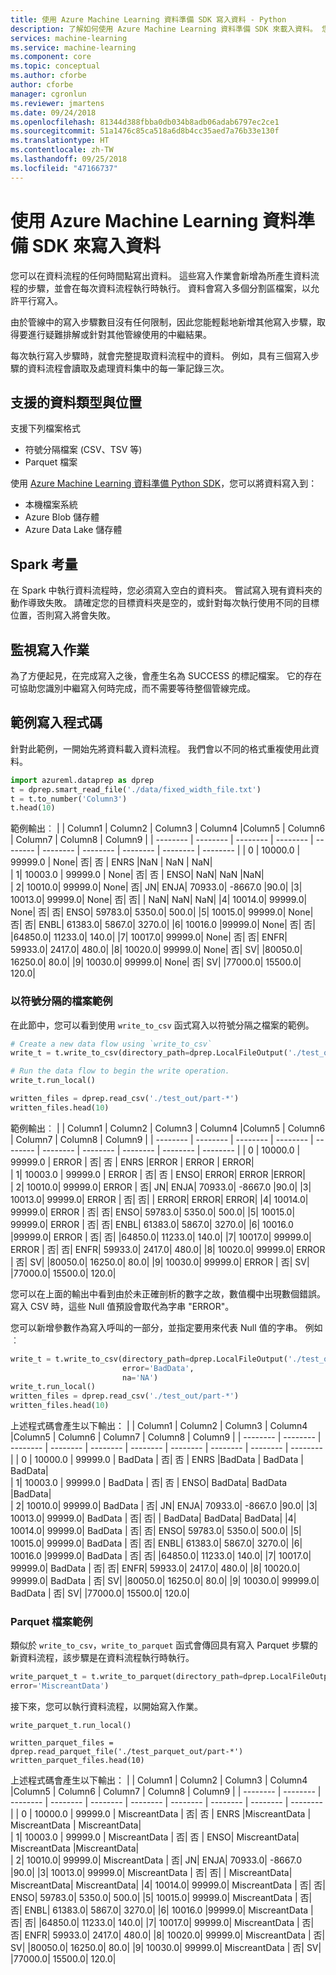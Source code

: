 ```yaml
---
title: 使用 Azure Machine Learning 資料準備 SDK 寫入資料 - Python
description: 了解如何使用 Azure Machine Learning 資料準備 SDK 來載入資料。 您可以在資料流程的任何時間點寫出資料，也可以將資料寫入我們支援的任何位置 (本機檔案系統、Azure Blob 儲存體和 Azure Data Lake Storage)。
services: machine-learning
ms.service: machine-learning
ms.component: core
ms.topic: conceptual
ms.author: cforbe
author: cforbe
manager: cgronlun
ms.reviewer: jmartens
ms.date: 09/24/2018
ms.openlocfilehash: 81344d388fbba0db034b8adb06adab6797ec2ce1
ms.sourcegitcommit: 51a1476c85ca518a6d8b4cc35aed7a76b33e130f
ms.translationtype: HT
ms.contentlocale: zh-TW
ms.lasthandoff: 09/25/2018
ms.locfileid: "47166737"
---
```

# <a name="write-data-using-the-azure-machine-learning-data-prep-sdk"></a>使用 Azure Machine Learning 資料準備 SDK 來寫入資料
您可以在資料流程的任何時間點寫出資料。 這些寫入作業會新增為所產生資料流程的步驟，並會在每次資料流程執行時執行。 資料會寫入多個分割區檔案，以允許平行寫入。

由於管線中的寫入步驟數目沒有任何限制，因此您能輕鬆地新增其他寫入步驟，取得要進行疑難排解或針對其他管線使用的中繼結果。 

每次執行寫入步驟時，就會完整提取資料流程中的資料。 例如，具有三個寫入步驟的資料流程會讀取及處理資料集中的每一筆記錄三次。

## <a name="supported-data-types-and-location"></a>支援的資料類型與位置

支援下列檔案格式
-   符號分隔檔案 (CSV、TSV 等)
-   Parquet 檔案

使用 [Azure Machine Learning 資料準備 Python SDK](https://aka.ms/data-prep-sdk)，您可以將資料寫入到：
+ 本機檔案系統
+ Azure Blob 儲存體
+ Azure Data Lake 儲存體

## <a name="spark-considerations"></a>Spark 考量
在 Spark 中執行資料流程時，您必須寫入空白的資料夾。 嘗試寫入現有資料夾的動作導致失敗。 請確定您的目標資料夾是空的，或針對每次執行使用不同的目標位置，否則寫入將會失敗。

## <a name="monitoring-write-operations"></a>監視寫入作業
為了方便起見，在完成寫入之後，會產生名為 SUCCESS 的標記檔案。 它的存在可協助您識別中繼寫入何時完成，而不需要等待整個管線完成。

## <a name="example-write-code"></a>範例寫入程式碼

針對此範例，一開始先將資料載入資料流程。 我們會以不同的格式重複使用此資料。

```python
import azureml.dataprep as dprep
t = dprep.smart_read_file('./data/fixed_width_file.txt')
t = t.to_number('Column3')
t.head(10)
```   

範例輸出︰
|   |  Column1 |    Column2 | Column3 | Column4  |Column5   | Column6 | Column7 | Column8 | Column9 |
| -------- |  -------- | -------- | -------- |  -------- |  -------- |  -------- |  -------- |  -------- |  -------- |
| 0 |   10000.0 |   99999.0 |   None|       否|     否  |   ENRS    |NaN    |   NaN |   NaN|    
|   1|      10003.0 |   99999.0 |   None|       否|     否  |   ENSO|       NaN|        NaN |NaN|   
|   2|  10010.0|    99999.0|    None|   否| JN| ENJA|   70933.0|    -8667.0 |90.0|
|3| 10013.0|    99999.0|    None|   否| 否| |   NaN|    NaN|    NaN|
|4| 10014.0|    99999.0|    None|   否| 否| ENSO|   59783.0|    5350.0| 500.0|
|5| 10015.0|    99999.0|    None|   否| 否| ENBL|   61383.0|    5867.0| 3270.0|
|6| 10016.0 |99999.0|   None|   否| 否|     |64850.0|   11233.0|    140.0|
|7| 10017.0|    99999.0|    None|   否| 否| ENFR|   59933.0|    2417.0| 480.0|
|8| 10020.0|    99999.0|    None|   否| SV|     |80050.0|   16250.0|    80.0|
|9| 10030.0|    99999.0|    None|   否| SV|     |77000.0|   15500.0|    120.0|

### <a name="delimited-file-example"></a>以符號分隔的檔案範例

在此節中，您可以看到使用 `write_to_csv` 函式寫入以符號分隔之檔案的範例。

```python
# Create a new data flow using `write_to_csv` 
write_t = t.write_to_csv(directory_path=dprep.LocalFileOutput('./test_out/'))

# Run the data flow to begin the write operation.
write_t.run_local()

written_files = dprep.read_csv('./test_out/part-*')
written_files.head(10)
```

範例輸出︰
|   |  Column1 |    Column2 | Column3 | Column4  |Column5   | Column6 | Column7 | Column8 | Column9 |
| -------- |  -------- | -------- | -------- |  -------- |  -------- |  -------- |  -------- |  -------- |  -------- |
| 0 |   10000.0 |   99999.0 |   ERROR |       否|     否  |   ENRS    |ERROR    |   ERROR |   ERROR|    
|   1|      10003.0 |   99999.0 |   ERROR |       否|     否  |   ENSO|       ERROR|        ERROR |ERROR|   
|   2|  10010.0|    99999.0|    ERROR |   否| JN| ENJA|   70933.0|    -8667.0 |90.0|
|3| 10013.0|    99999.0|    ERROR |   否| 否| |   ERROR|    ERROR|    ERROR|
|4| 10014.0|    99999.0|    ERROR |   否| 否| ENSO|   59783.0|    5350.0| 500.0|
|5| 10015.0|    99999.0|    ERROR |   否| 否| ENBL|   61383.0|    5867.0| 3270.0|
|6| 10016.0 |99999.0|   ERROR |   否| 否|     |64850.0|   11233.0|    140.0|
|7| 10017.0|    99999.0|    ERROR |   否| 否| ENFR|   59933.0|    2417.0| 480.0|
|8| 10020.0|    99999.0|    ERROR |   否| SV|     |80050.0|   16250.0|    80.0|
|9| 10030.0|    99999.0|    ERROR |   否| SV|     |77000.0|   15500.0|    120.0|

您可以在上面的輸出中看到由於未正確剖析的數字之故，數值欄中出現數個錯誤。 寫入 CSV 時，這些 Null 值預設會取代為字串 "ERROR"。 

您可以新增參數作為寫入呼叫的一部分，並指定要用來代表 Null 值的字串。 例如︰

```python
write_t = t.write_to_csv(directory_path=dprep.LocalFileOutput('./test_out/'), 
                         error='BadData',
                         na='NA')
write_t.run_local()
written_files = dprep.read_csv('./test_out/part-*')
written_files.head(10)
```

上述程式碼會產生以下輸出：
|   |  Column1 |    Column2 | Column3 | Column4  |Column5   | Column6 | Column7 | Column8 | Column9 |
| -------- |  -------- | -------- | -------- |  -------- |  -------- |  -------- |  -------- |  -------- |  -------- |
| 0 |   10000.0 |   99999.0 |   BadData |       否|     否  |   ENRS    |BadData    |   BadData |   BadData|    
|   1|      10003.0 |   99999.0 |   BadData |       否|     否  |   ENSO|       BadData|        BadData |BadData|   
|   2|  10010.0|    99999.0|    BadData |   否| JN| ENJA|   70933.0|    -8667.0 |90.0|
|3| 10013.0|    99999.0|    BadData |   否| 否| |   BadData|    BadData|    BadData|
|4| 10014.0|    99999.0|    BadData |   否| 否| ENSO|   59783.0|    5350.0| 500.0|
|5| 10015.0|    99999.0|    BadData |   否| 否| ENBL|   61383.0|    5867.0| 3270.0|
|6| 10016.0 |99999.0|   BadData |   否| 否|     |64850.0|   11233.0|    140.0|
|7| 10017.0|    99999.0|    BadData |   否| 否| ENFR|   59933.0|    2417.0| 480.0|
|8| 10020.0|    99999.0|    BadData |   否| SV|     |80050.0|   16250.0|    80.0|
|9| 10030.0|    99999.0|    BadData |   否| SV|     |77000.0|   15500.0|    120.0|


### <a name="parquet-file-example"></a>Parquet 檔案範例

類似於 `write_to_csv`，`write_to_parquet` 函式會傳回具有寫入 Parquet 步驟的新資料流程，該步驟是在資料流程執行時執行。

```python
write_parquet_t = t.write_to_parquet(directory_path=dprep.LocalFileOutput('./test_parquet_out/'),
error='MiscreantData')
```

接下來，您可以執行資料流程，以開始寫入作業。

```
write_parquet_t.run_local()

written_parquet_files = dprep.read_parquet_file('./test_parquet_out/part-*')
written_parquet_files.head(10)
```

上述程式碼會產生以下輸出：
|   |  Column1 |    Column2 | Column3 | Column4  |Column5   | Column6 | Column7 | Column8 | Column9 |
| -------- |  -------- | -------- | -------- |  -------- |  -------- |  -------- |  -------- |  -------- |  -------- |
| 0 |   10000.0 |   99999.0 |   MiscreantData |       否|     否  |   ENRS    |MiscreantData    |   MiscreantData |   MiscreantData|    
|   1|      10003.0 |   99999.0 |   MiscreantData |       否|     否  |   ENSO|       MiscreantData|        MiscreantData |MiscreantData|   
|   2|  10010.0|    99999.0|    MiscreantData |   否| JN| ENJA|   70933.0|    -8667.0 |90.0|
|3| 10013.0|    99999.0|    MiscreantData |   否| 否| |   MiscreantData|    MiscreantData|    MiscreantData|
|4| 10014.0|    99999.0|    MiscreantData |   否| 否| ENSO|   59783.0|    5350.0| 500.0|
|5| 10015.0|    99999.0|    MiscreantData |   否| 否| ENBL|   61383.0|    5867.0| 3270.0|
|6| 10016.0 |99999.0|   MiscreantData |   否| 否|     |64850.0|   11233.0|    140.0|
|7| 10017.0|    99999.0|    MiscreantData |   否| 否| ENFR|   59933.0|    2417.0| 480.0|
|8| 10020.0|    99999.0|    MiscreantData |   否| SV|     |80050.0|   16250.0|    80.0|
|9| 10030.0|    99999.0|    MiscreantData |   否| SV|     |77000.0|   15500.0|    120.0|
